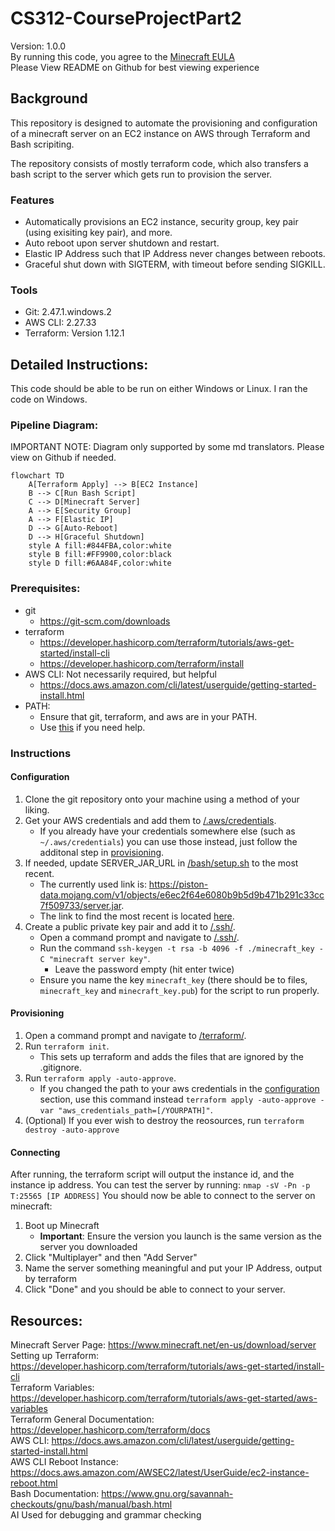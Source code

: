 # CS312-CourseProjectPart2
Version: 1.0.0 <br>
By running this code, you agree to the [Minecraft EULA](https://www.minecraft.net/en-us/eula) <br>
Please View README on Github for best viewing experience

## Background
This repository is designed to automate the provisioning and configuration of a minecraft server on an EC2 instance on AWS through Terraform and Bash scripiting.

The repository consists of mostly terraform code, which also transfers a bash script to the server which gets run to provision the server. 

### Features
- Automatically provisions an EC2 instance, security group, key pair (using exisiting key pair), and more.
- Auto reboot upon server shutdown and restart.
- Elastic IP Address such that IP Address never changes between reboots.
- Graceful shut down with SIGTERM, with timeout before sending SIGKILL.

### Tools
- Git: 2.47.1.windows.2
- AWS CLI: 2.27.33
- Terraform: Version 1.12.1

## Detailed Instructions: 
This code should be able to be run on either Windows or Linux. I ran the code on Windows. 

### Pipeline Diagram:
IMPORTANT NOTE: Diagram only supported by some md translators. Please view on Github if needed. 
```mermaid
flowchart TD
    A[Terraform Apply] --> B[EC2 Instance]
    B --> C[Run Bash Script]
    C --> D[Minecraft Server]
    A --> E[Security Group]
    A --> F[Elastic IP]
    D --> G[Auto-Reboot]
    D --> H[Graceful Shutdown]
    style A fill:#844FBA,color:white
    style B fill:#FF9900,color:black
    style D fill:#6AA84F,color:white
```

### Prerequisites: 
- git
  - https://git-scm.com/downloads
- terraform
  - https://developer.hashicorp.com/terraform/tutorials/aws-get-started/install-cli 
  - https://developer.hashicorp.com/terraform/install
- AWS CLI: Not necessarily required, but helpful
  - https://docs.aws.amazon.com/cli/latest/userguide/getting-started-install.html
- PATH:
  - Ensure that git, terraform, and aws are in your PATH.
  - Use [this](https://www.architectryan.com/2018/03/17/add-to-the-path-on-windows-10/) if you need help.

### Instructions

#### Configuration
1. Clone the git repository onto your machine using a method of your liking.
2. Get your AWS credentials and add them to [/.aws/credentials](/.aws/credentials).
    - If you already have your credentials somewhere else (such as `~/.aws/credentials`) you can use those instead, just follow the additonal step in [provisioning](#provisioning).
3. If needed, update SERVER_JAR_URL in [/bash/setup.sh](/bash/setup.sh) to the most recent.
    - The currently used link is: https://piston-data.mojang.com/v1/objects/e6ec2f64e6080b9b5d9b471b291c33cc7f509733/server.jar.
    - The link to find the most recent is located [here](https://www.minecraft.net/en-us/download/server).
4. Create a public private key pair and add it to [/.ssh/](/.ssh).
    - Open a command prompt and navigate to [/.ssh/](/.ssh).
    - Run the command `ssh-keygen -t rsa -b 4096 -f ./minecraft_key -C "minecraft server key"`.
      - Leave the password empty (hit enter twice)
    - Ensure you name the key `minecraft_key` (there should be to files, `minecraft_key` and `minecraft_key.pub`) for the script to run properly. 

#### Provisioning
1. Open a command prompt and navigate to [/terraform/](/terraform).
2. Run `terraform init`.
   - This sets up terraform and adds the files that are ignored by the .gitignore.
3. Run `terraform apply -auto-approve`.
    - If you changed the path to your aws credentials in the [configuration](#configuration) section, use this command instead `terraform apply -auto-approve -var "aws_credentials_path=[/YOURPATH]"`.
4. (Optional) If you ever wish to destroy the reosources, run `terraform destroy -auto-approve`

#### Connecting
After running, the terraform script will output the instance id, and the instance ip address. 
You can test the server by running: `nmap -sV -Pn -p T:25565 [IP ADDRESS]`
You should now be able to connect to the server on minecraft:
1. Boot up Minecraft
    * **Important**: Ensure the version you launch is the same version as the server you downloaded
2. Click "Multiplayer" and then "Add Server"
3. Name the server something meaningful and put your IP Address, output by terraform
4. Click "Done" and you should be able to connect to your server.

## Resources:
Minecraft Server Page: https://www.minecraft.net/en-us/download/server <br>
Setting up Terraform: https://developer.hashicorp.com/terraform/tutorials/aws-get-started/install-cli <br>
Terraform Variables: https://developer.hashicorp.com/terraform/tutorials/aws-get-started/aws-variables <br>
Terraform General Documentation: https://developer.hashicorp.com/terraform/docs <br>
AWS CLI: https://docs.aws.amazon.com/cli/latest/userguide/getting-started-install.html <br>
AWS CLI Reboot Instance: https://docs.aws.amazon.com/AWSEC2/latest/UserGuide/ec2-instance-reboot.html <br>
Bash Documentation: https://www.gnu.org/savannah-checkouts/gnu/bash/manual/bash.html <br>
AI Used for debugging and grammar checking